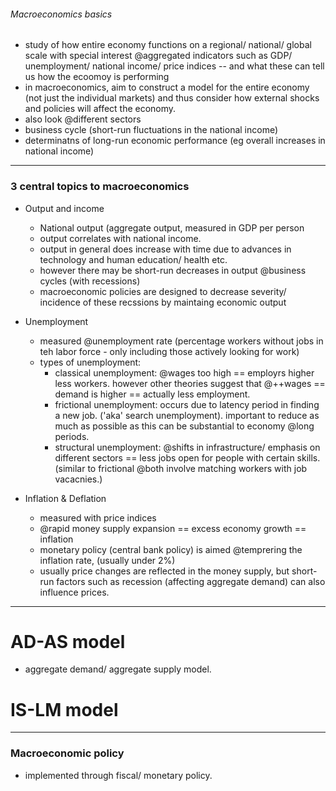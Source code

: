 ###### Macroeconomics basics
- study of how entire economy functions on a regional/ national/ global scale with special interest @aggregated indicators such as GDP/ unemployment/ national income/ price indices -- and what these can tell us how the ecoomoy is performing
- in macroeconomics, aim to construct a model for the entire economy (not just the individual markets) and thus consider how external shocks and policies will affect the economy. 
- also look @different sectors
- business cycle (short-run fluctuations in the national income)
- determinatns of long-run economic performance (eg overall increases in national income)

--------------------------------------------------------

### 3 central topics to macroeconomics
- Output and income
    + National output (aggregate output, measured in GDP per person
    + output correlates with national income.
    + output in general does increase with time due to advances in technology and human education/ health etc.
    + however there may be short-run decreases in output @business cycles (with recessions)
    + macroeconomic policies are designed to decrease severity/ incidence of these recssions by maintaing economic output

- Unemployment
    + measured @unemployment rate (percentage workers without jobs in teh labor force - only including those actively looking for work)
    + types of unemployment:
        * classical unemployment: @wages too high == employrs higher less workers. however other theories suggest that @++wages == demand is higher == actually less employment.
        * frictional unemployment: occurs due to latency period in finding a new job. ('aka' search unemployment). important to reduce as much as possible as this can be substantial to economy @long periods. 
        * structural unemployment: @shifts in infrastructure/ emphasis on different sectors == less jobs open for people with certain skills. (similar to frictional @both involve matching workers with job vacacnies.)

- Inflation & Deflation
    + measured with price indices
    + @rapid money supply expansion == excess economy growth == inflation
    + monetary policy (central bank policy) is aimed @temprering the inflation rate, (usually under 2%)
    + usually price changes are reflected in the money supply, but short-run factors such as recession (affecting aggregate demand) can also influence prices. 

-----------------------------------------------------------

# AD-AS model
- aggregate demand/ aggregate supply model.

# IS-LM model

-----------------------------------------------------------

### Macroeconomic policy
- implemented through fiscal/ monetary policy. 

